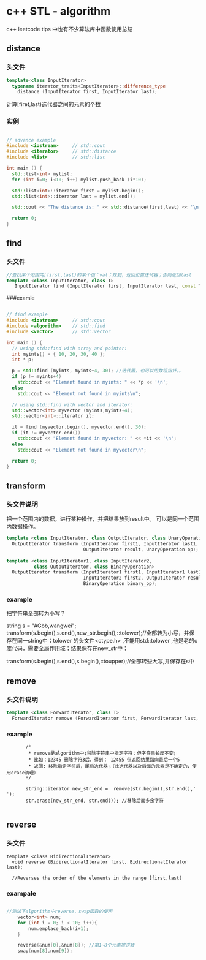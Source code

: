 # c++ STL - algorithm

c++ leetcode tips 中也有不少算法库中函数使用总结


## distance

### 头文件

```c++
template<class InputIterator>
  typename iterator_traits<InputIterator>::difference_type
    distance (InputIterator first, InputIterator last);
```

计算[firet,last)迭代器之间的元素的个数

### 实例

```c++

// advance example
#include <iostream>     // std::cout
#include <iterator>     // std::distance
#include <list>         // std::list

int main () {
  std::list<int> mylist;
  for (int i=0; i<10; i++) mylist.push_back (i*10);

  std::list<int>::iterator first = mylist.begin();
  std::list<int>::iterator last = mylist.end();

  std::cout << "The distance is: " << std::distance(first,last) << '\n';

  return 0;
}


```

## find

### 头文件

```c++
//查找某个范围内[first,last)的某个值：val；找到，返回位置迭代器；否则返回last
template <class InputIterator, class T>
   InputIterator find (InputIterator first, InputIterator last, const T& val);
```


###examle

```c++

// find example
#include <iostream>     // std::cout
#include <algorithm>    // std::find
#include <vector>       // std::vector

int main () {
  // using std::find with array and pointer:
  int myints[] = { 10, 20, 30, 40 };
  int * p;

  p = std::find (myints, myints+4, 30); //迭代器，也可以用数组指针。。
  if (p != myints+4)
    std::cout << "Element found in myints: " << *p << '\n';
  else
    std::cout << "Element not found in myints\n";

  // using std::find with vector and iterator:
  std::vector<int> myvector (myints,myints+4);
  std::vector<int>::iterator it;

  it = find (myvector.begin(), myvector.end(), 30);
  if (it != myvector.end())
    std::cout << "Element found in myvector: " << *it << '\n';
  else
    std::cout << "Element not found in myvector\n";

  return 0;
}

```


## transform

###  头文件说明

把一个范围内的数据，进行某种操作，并把结果放到result中。 可以是同一个范围内数据操作。


```c++
template <class InputIterator, class OutputIterator, class UnaryOperation>
  OutputIterator transform (InputIterator first1, InputIterator last1,
                            OutputIterator result, UnaryOperation op);
                            
template <class InputIterator1, class InputIterator2,
          class OutputIterator, class BinaryOperation>
  OutputIterator transform (InputIterator1 first1, InputIterator1 last1,
                            InputIterator2 first2, OutputIterator result,
                            BinaryOperation binary_op);
```

### example


把字符串全部转为小写？

string s = "AGbb,wangwei";
transform(s.begin(),s.end(),new_str.begin(),::tolower);//全部转为小写，并保存在同一string中；tolower 的头文件<ctype.h> ,不能用std::tolower ,他是老的c库代码，需要全局作用域；结果保存在new_str中；

transform(s.begin(),s.end(),s.begin(),::toupper);//全部转些大写,并保存在s中


## remove

### 头文件说明

```c++
template <class ForwardIterator, class T>
  ForwardIterator remove (ForwardIterator first, ForwardIterator last, const T& val);
```

### example

```
       /*
        * remove是algorithm中;移除字符串中指定字符；但字符串长度不变;
        * 比如：12345 删除字符3后，得到： 12455 但返回结果指向最后一个5  
        * 返回: 移除指定字符后，尾后迭代器；（此迭代器以及后面的元素是不确定的，使用erase清理）
       */

       string::iterator new_str_end =  remove(str.begin(),str.end(),' ');
       str.erase(new_str_end, str.end()); //移除后面多余字符
       
```

## reverse

### 头文件

```
template <class BidirectionalIterator>
  void reverse (BidirectionalIterator first, BidirectionalIterator last);
  
  //Reverses the order of the elements in the range [first,last)
```

### exampale

```c++

//测试下algorithm中reverse，swap函数的使用
    vector<int> num;
    for (int i = 0; i < 10; i++){
        num.emplace_back(i+1);
    }

    reverse(&num[0],&num[8]); //第1~8个元素被逆转
    swap(num[8],num[9]);


```




